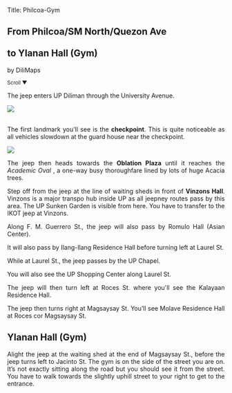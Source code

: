 Title: Philcoa-Gym

<section id='cover' class='cover active'>
<h1> From Philcoa/SM North/Quezon Ave <br><br>to Ylanan Hall (Gym)</h1>
<p align='justify'>by DiliMaps </p>
<small class='scroll'>Scroll ▼</small>
</section>

<section id='philcoa'>
<p align='justify'>The jeep enters UP Diliman through the University Avenue.
</p>
</section>


<section id='checkpoint'>
<img src='https://lh5.googleusercontent.com/sMFt20bUa525jdRRFqegGWrHP-A4iiqN7wZCUrEv_Edn8tX7nf0VN4-dhMJww8Vi9VMnnEI764dF3HveU6Nq27hIrAt-W327uv3hsNWzkZudF9B4FnS2-Gus'>
<br><br>
<p align='justify'>
The first landmark you'll see is the <b>checkpoint</b>. This is quite noticeable as all vehicles slowdown at the guard house near the checkpoint.
</p>
</section>

  <section id='oble'>
    <img src='https://lh5.googleusercontent.com/Yz5J2JH1WOC3rDIvLnC-0kHeuK0F7Q8I7KXhRWGsx79Ev4f_xbZFySb49DLnGdWV-52yjPxcneu3kx2XpNdRy_e7hNYH-41eLrYwb7Q5HBn8saCd2RuffH4d'>
    <p align="justify">The jeep then heads towards the <b> Oblation Plaza </b> until it reaches the <i> Academic Oval </i>, a one-way busy thoroughfare lined by lots of huge Acacia trees.</p>
    </section>


<section id='vinzons-shed'>
<p align='justify'>
Step off from the jeep at the line of waiting sheds in front of <b>Vinzons Hall</b>. Vinzons is a major transpo hub inside UP as all jeepney routes pass by this area. The UP Sunken Garden is visible from here. You have to transfer to the IKOT jeep at Vinzons.
</p>
</section>


<section id='romulo'>
<p align='justify'>Along F. M. Guerrero St., the jeep will also pass by Romulo Hall (Asian Center).
</p>
</section>

<section id='ilangilang'>
<p align='justify'> It will also pass by Ilang-Ilang Residence Hall before turning left at Laurel St.
</p>
</section>

<section id='chapel'>
<p align='justify'>While at Laurel St., the jeep passes by the UP Chapel.
</p>
</section>


<section id='sc'>
<p align='justify'> You will also see the UP Shopping Center along Laurel St.
</section>

<section id='kalay'>
<p align='justify'> The jeep will then turn left at Roces St. where you'll see the Kalayaan Residence Hall.
</p>
</section>

<section id='molave'>
<p align='justify'> The jeep then turns right at Magsaysay St. You’ll see Molave Residence Hall at Roces cor Magsaysay St.
</p>
</section>

<section id='gym'>
<h1>Ylanan Hall (Gym)</h1>
<p align='justify'>Alight the jeep  at the waiting shed at the end of Magsaysay St., before the jeep turns left to Jacinto St. The gym is on the side of the street you are on. It’s not exactly sitting along the road but you should see it from the street. You have to walk towards the slightly uphill street to your right to get to the entrance.
</p>
</section>

